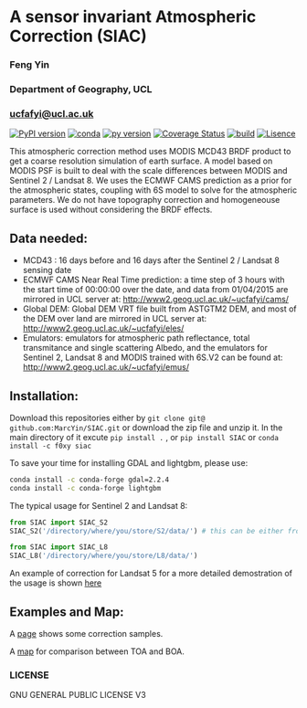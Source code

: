 # A sensor invariant Atmospheric Correction (SIAC)
### Feng Yin
### Department of Geography, UCL
### ucfafyi@ucl.ac.uk


[![PyPI version](https://img.shields.io/pypi/v/siac.svg?longCache=true&style=flat)](https://pypi.org/project/SIAC/)
[![conda](https://anaconda.org/f0xy/siac/badges/version.svg?longCache=true&style=flat)](https://anaconda.org/F0XY/siac)
[![py version](https://img.shields.io/pypi/pyversions/siac.svg?longCache=true&style=flat)](https://pypi.org/project/SIAC/)
[![Coverage Status](https://coveralls.io/repos/github/MarcYin/SIAC/badge.svg?branch=master)](https://coveralls.io/github/MarcYin/SIAC?branch=master)
[![build](https://img.shields.io/travis/MarcYin/SIAC/master.svg?longCache=true&style=flat)](https://travis-ci.org/MarcYin/SIAC/)
[![Lisence](https://img.shields.io/pypi/l/siac.svg?longCache=true&style=flat)](https://pypi.org/project/SIAC/)

This atmospheric correction method uses MODIS MCD43 BRDF product to get a coarse resolution simulation of earth surface. A model based on MODIS PSF is built to deal with the scale differences between MODIS and Sentinel 2 / Landsat 8. We uses the ECMWF CAMS prediction as a prior for the atmospheric states, coupling with 6S model to solve for the atmospheric parameters. We do not have topography correction and homogeneouse surface is used without considering the BRDF effects.


## Data needed:
* MCD43 : 16 days before and 16 days after the Sentinel 2 / Landsat 8 sensing date
* ECMWF CAMS Near Real Time prediction: a time step of 3 hours with the start time of 00:00:00 over the date, and data from 01/04/2015 are mirrored in UCL server at: http://www2.geog.ucl.ac.uk/~ucfafyi/cams/
* Global DEM: Global DEM VRT file built from ASTGTM2 DEM, and most of the DEM over land are mirrored in UCL server at: http://www2.geog.ucl.ac.uk/~ucfafyi/eles/
* Emulators: emulators for atmospheric path reflectance, total transmitance and single scattering Albedo, and the emulators for Sentinel 2, Landsat 8 and MODIS trained with 6S.V2 can be found at: http://www2.geog.ucl.ac.uk/~ucfafyi/emus/

## Installation:

Download this repositories either by `git clone git@ github.com:MarcYin/SIAC.git` or download the zip file and unzip it. In the main directory of it excute `pip install .` , or `pip install SIAC` or `conda install -c f0xy siac`

To save your time for installing GDAL and lightgbm, please use:

```bash
conda install -c conda-forge gdal=2.2.4
conda install -c conda-forge lightgbm
```



The typical usage for Sentinel 2 and Landsat 8:
```python
from SIAC import SIAC_S2
SIAC_S2('/directory/where/you/store/S2/data/') # this can be either from AWS or Senitinel offical package
```
```python
from SIAC import SIAC_L8                                                                           
SIAC_L8('/directory/where/you/store/L8/data/') 
``` 

An example of correction for Landsat 5 for a more detailed demostration of the usage is shown [here](https://github.com/MarcYin/Global-analysis-ready-dataset)

## Examples and Map:

A [page](http://www2.geog.ucl.ac.uk/~ucfafyi/Atmo_Cor/index.html) shows some correction samples.

A [map](http://www2.geog.ucl.ac.uk/~ucfafyi/map) for comparison between TOA and BOA.

### LICENSE
GNU GENERAL PUBLIC LICENSE V3
